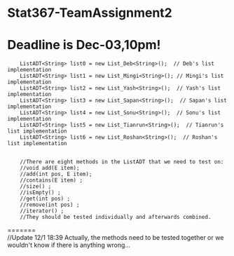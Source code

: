 # Stat367-TeamAssignment2

Deadline is Dec-03,10pm!
=======
		ListADT<String> list0 = new List_Deb<String>();  // Deb's list implementation
		ListADT<String> list1 = new List_Mingi<String>(); // Mingi's list implementation
		ListADT<String> list2 = new List_Yash<String>();  // Yash's list implementation
		ListADT<String> list3 = new List_Sapan<String>();  // Sapan's list implementation
		ListADT<String> list4 = new List_Sonu<String>();  // Sonu's list implementation
		ListADT<String> list5 = new List_Tianrun<String>();  // Tianrun's list implementation
		ListADT<String> list6 = new List_Roshan<String>();  // Roshan's list implementation

		
		//There are eight methods in the ListADT that we need to test on:
		//void add(E item);
		//add(int pos, E item);
		//contains(E item) ;
		//size() ;
		//isEmpty() ;
		//get(int pos) ;
		//remove(int pos) ;
		//iterator() ;
		//They should be tested individually and afterwards combined.
		
=======		
		//Update 12/1 18:39
		Actually, the methods need to be tested together or we wouldn't know if there is anything wrong...
		
